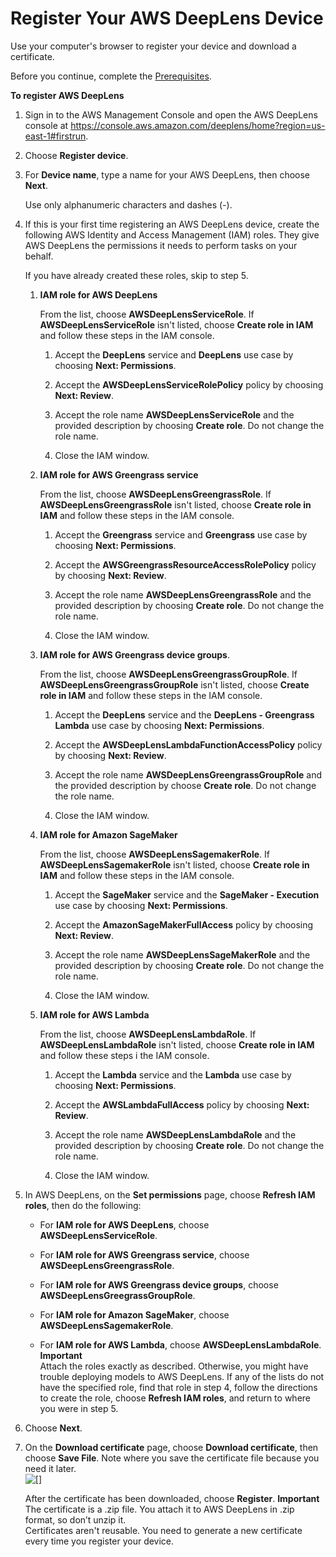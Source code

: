 # Register Your AWS DeepLens Device<a name="deeplens-getting-started-register"></a>

Use your computer's browser to register your device and download a certificate\.

Before you continue, complete the [Prerequisites](deeplens-prerequisites.md)\.

**To register AWS DeepLens**

1. Sign in to the AWS Management Console and open the AWS DeepLens console at [https://console\.aws\.amazon\.com/deeplens/home?region=us\-east\-1\#firstrun](https://console.aws.amazon.com/deeplens/home?region=us-east-1#firstrun)\.

1. Choose **Register device**\.

1. For **Device name**, type a name for your AWS DeepLens, then choose **Next**\.

   Use only alphanumeric characters and dashes \(\-\)\.

1. If this is your first time registering an AWS DeepLens device, create the following AWS Identity and Access Management \(IAM\) roles\. They give AWS DeepLens the permissions it needs to perform tasks on your behalf\.

   If you have already created these roles, skip to step 5\.

   1. **IAM role for AWS DeepLens**

      From the list, choose **AWSDeepLensServiceRole**\. If **AWSDeepLensServiceRole** isn't listed, choose **Create role in IAM** and follow these steps in the IAM console\.

      1. Accept the **DeepLens** service and **DeepLens** use case by choosing **Next: Permissions**\.

      1. Accept the **AWSDeepLensServiceRolePolicy** policy by choosing **Next: Review**\.

      1. Accept the role name **AWSDeepLensServiceRole** and the provided description by choosing **Create role**\. Do not change the role name\. 

      1. Close the IAM window\.

   1. **IAM role for AWS Greengrass service**

      From the list, choose **AWSDeepLensGreengrassRole**\. If **AWSDeepLensGreengrassRole** isn't listed, choose **Create role in IAM** and follow these steps in the IAM console\.

      1. Accept the **Greengrass** service and **Greengrass** use case by choosing **Next: Permissions**\.

      1. Accept the **AWSGreengrassResourceAccessRolePolicy** policy by choosing **Next: Review**\.

      1. Accept the role name **AWSDeepLensGreengrassRole** and the provided description by choosing **Create role**\. Do not change the role name\. 

      1. Close the IAM window\.

   1. **IAM role for AWS Greengrass device groups**\.

      From the list, choose **AWSDeepLensGreengrassGroupRole**\. If **AWSDeepLensGreengrassGroupRole** isn't listed, choose **Create role in IAM** and follow these steps in the IAM console\.

      1. Accept the **DeepLens** service and the **DeepLens \- Greengrass Lambda** use case by choosing **Next: Permissions**\.

      1. Accept the **AWSDeepLensLambdaFunctionAccessPolicy** policy by choosing **Next: Review**\.

      1. Accept the role name **AWSDeepLensGreengrassGroupRole** and the provided description by choose **Create role**\. Do not change the role name\. 

      1. Close the IAM window\.

   1. **IAM role for Amazon SageMaker**

      From the list, choose **AWSDeepLensSagemakerRole**\. If **AWSDeepLensSagemakerRole** isn't listed, choose **Create role in IAM** and follow these steps in the IAM console\.

      1. Accept the **SageMaker** service and the **SageMaker \- Execution** use case by choosing **Next: Permissions**\.

      1. Accept the **AmazonSageMakerFullAccess** policy by choosing **Next: Review**\.

      1. Accept the role name **AWSDeepLensSageMakerRole** and the provided description by choosing **Create role**\. Do not change the role name\. 

      1. Close the IAM window\.

   1. **IAM role for AWS Lambda**

      From the list, choose **AWSDeepLensLambdaRole**\. If **AWSDeepLensLambdaRole** isn't listed, choose **Create role in IAM** and follow these steps i the IAM console\.

      1. Accept the **Lambda** service and the **Lambda** use case by choosing **Next: Permissions**\.

      1. Accept the **AWSLambdaFullAccess** policy by choosing **Next: Review**\.

      1. Accept the role name **AWSDeepLensLambdaRole** and the provided description by choosing **Create role**\. Do not change the role name\. 

      1. Close the IAM window\.

1. In AWS DeepLens, on the **Set permissions** page, choose **Refresh IAM roles**, then do the following:

   + For **IAM role for AWS DeepLens**, choose **AWSDeepLensServiceRole**\.

   + For **IAM role for AWS Greengrass service**, choose **AWSDeepLensGreengrassRole**\.

   + For **IAM role for AWS Greengrass device groups**, choose **AWSDeepLensGreegrassGroupRole**\.

   + For **IAM role for Amazon SageMaker**, choose **AWSDeepLensSagemakerRole**\.

   + For **IAM role for AWS Lambda**, choose **AWSDeepLensLambdaRole**\.
**Important**  
Attach the roles exactly as described\. Otherwise, you might have trouble deploying models to AWS DeepLens\.
If any of the lists do not have the specified role, find that role in step 4, follow the directions to create the role, choose **Refresh IAM roles**, and return to where you were in step 5\.

1. Choose **Next**\.

1. On the **Download certificate** page, choose **Download certificate**, then choose **Save File**\. Note where you save the certificate file because you need it later\.  
![\[\]](http://docs.aws.amazon.com/deeplens/latest/dg/images/deeplens-save-certificate-dialog.png)

   After the certificate has been downloaded, choose **Register**\.
**Important**  
The certificate is a \.zip file\. You attach it to AWS DeepLens in \.zip format, so don’t unzip it\.   
Certificates aren't reusable\. You need to generate a new certificate every time you register your device\.